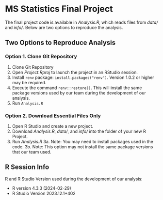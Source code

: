 # MS Statistics Final Project

The final project code is available in *Analysis.R*, which reads files from *data/* and *info/*. Below are two options to reproduce the analysis.

## Two Options to Reproduce Analysis

### Option 1. Clone Git Repository

1. Clone Git Repository
2. Open *Project.Rproj* to launch the project in an RStudio session.
3. Install `renv` package: `install.packages("renv")`. Version 1.0.2 or higher may be required.
4. Execute the command `renv::restore()`. This will install the same package versions used by our team during the development of our analysis.
5. Run `Analysis.R`

### Option 2. Download Essential Files Only

1. Open R Studio and create a new project.
2. Download *Analysis.R*, *data/*, and *info/* into the folder of your new R Project.
3. Run *Analysis.R*
    3a. Note: You may need to install packages used in the code.
    3b. Note: This option may not install the same package versions that our team used. 
    
## R Session Info

R and R Studio Version used during the development of our analysis:

- R version 4.3.3 (2024-02-29)
- R Studio Version 2023.12.1+402